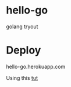 hello-go
========

golang tryout

Deploy
======

hello-go.herokuapp.com

Using this [tut](http://mmcgrana.github.io/2012/09/getting-started-with-go-on-heroku.html)
